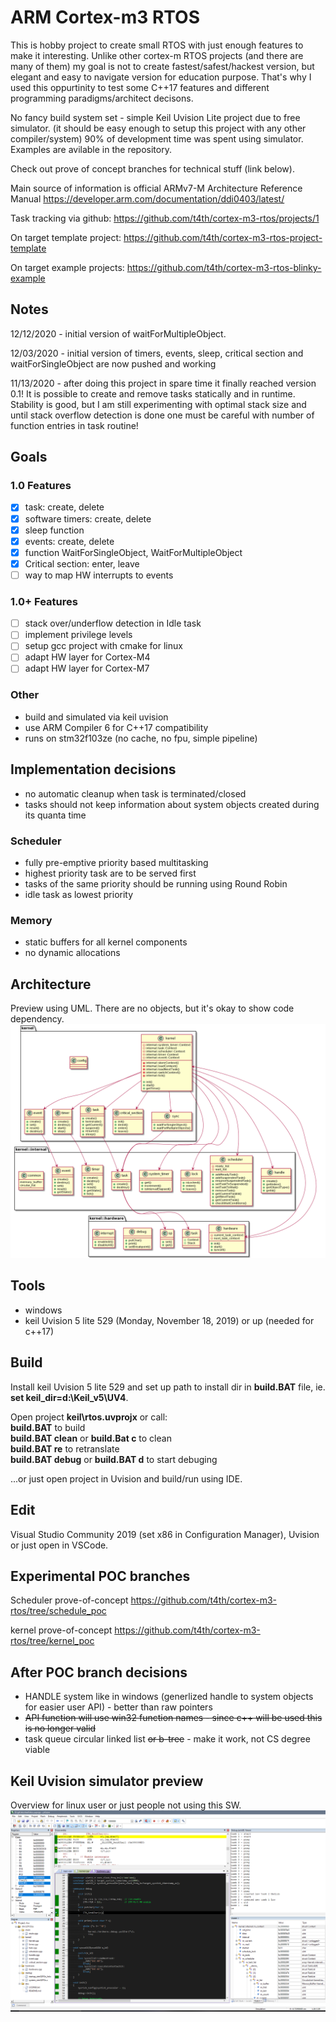 # ARM Cortex-m3 RTOS

This is hobby project to create small RTOS with just enough features to make it interesting.
Unlike other cortex-m RTOS projects (and there are many of them) my goal is not to create fastest/safest/hackest version,
but elegant and easy to navigate version for education purpose. That's why I used this oppurtinity to test some C++17 features and different
programming paradigms/architect decisons.

No fancy build system set - simple Keil Uvision Lite project due to free simulator. (it should be easy enough to setup this project with any other compiler/system)
90% of development time was spent using simulator. Examples are avilable in the repository.

Check out prove of concept branches for technical stuff (link below).

Main source of information is official ARMv7-M Architecture Reference Manual
https://developer.arm.com/documentation/ddi0403/latest/

Task tracking via github:
https://github.com/t4th/cortex-m3-rtos/projects/1

On target template project:
https://github.com/t4th/cortex-m3-rtos-project-template

On target example projects:
https://github.com/t4th/cortex-m3-rtos-blinky-example

## Notes
12/12/2020 - initial version of waitForMultipleObject.

12/03/2020 - initial version of timers, events, sleep, critical section and waitForSingleObject are now pushed and working

11/13/2020 - after doing this project in spare time it finally reached version 0.1! It is possible to create and remove tasks statically and in runtime. Stability is good, but I am still experimenting with optimal stack size and until stack overflow detection is done one must be careful with number of function entries in task routine!

## Goals

### 1.0 Features
- [x] task: create, delete
- [x] software timers: create, delete
- [x] sleep function
- [x] events: create, delete
- [x] function WaitForSingleObject, WaitForMultipleObject
- [x] Critical section: enter, leave
- [ ] way to map HW interrupts to events

### 1.0+ Features
- [ ] stack over/underflow detection in Idle task
- [ ] implement privilege levels
- [ ] setup gcc project with cmake for linux
- [ ] adapt HW layer for Cortex-M4
- [ ] adapt HW layer for Cortex-M7

### Other
* build and simulated via keil uvision
* use ARM Compiler 6 for C++17 compatibility
* runs on stm32f103ze (no cache, no fpu, simple pipeline)

## Implementation decisions
* no automatic cleanup when task is terminated/closed
* tasks should not keep information about system objects created during its quanta time

### Scheduler
* fully pre-emptive priority based multitasking
* highest priority task are to be served first
* tasks of the same priority should be running using Round Robin
* idle task as lowest priority

### Memory
* static buffers for all kernel components
* no dynamic allocations

## Architecture
Preview using UML. There are no objects, but it's okay to show code dependency.
![Alt arch](/doc/arch.png?raw=true)

## Tools
* windows
* keil Uvision 5 lite 529 (Monday, November 18, 2019) or up (needed for c++17)

## Build
Install keil Uvision 5 lite 529 and set up path to install dir in **build.BAT** file,
 ie. **set keil_dir=d:\Keil_v5\UV4**.  

Open project **keil\rtos.uvprojx** or call:  
**build.BAT** to build  
**build.BAT clean** or **build.Bat c** to clean  
**build.BAT re** to retranslate  
**build.BAT debug** or **build.BAT d** to start debuging  

...or just open project in Uvision and build/run using IDE.

## Edit
Visual Studio Community 2019 (set x86 in Configuration Manager), Uvision or just open in VSCode.

## Experimental POC branches
Scheduler prove-of-concept
https://github.com/t4th/cortex-m3-rtos/tree/schedule_poc

kernel prove-of-concept
https://github.com/t4th/cortex-m3-rtos/tree/kernel_poc

## After POC branch decisions
* HANDLE system like in windows (generlized handle to system objects for easier user API) - better than raw pointers
* ~~API function will use win32 function names - since c++ will be used this is no longer valid~~
* task queue circular linked list ~~or b-tree~~ - make it work, not CS degree viable

## Keil Uvision simulator preview
Overview for linux user or just people not using this SW.
![Alt arch](/doc/sim.png?raw=true)